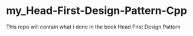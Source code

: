 # my_Head-First-Design-Pattern-Cpp
This repo will contain what i done in the book Head First Design Pattern 
